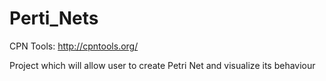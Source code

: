 # Perti_Nets

CPN Tools: http://cpntools.org/

Project which will allow user to create Petri Net and visualize its behaviour
